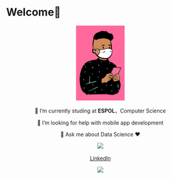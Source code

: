 
 #                   Welcome👋
 
<div align="center">
<img  alt="Profile Picture" height="200px" src="https://raw.githubusercontent.com/jjgilces/jjgilces/master/open-peeps%20(1).png" /> </br>
 

 🔭 I’m currently studing at **ESPOL**，Computer Science

 🤔 I’m looking for help with mobile app development
 
 💬 Ask me about Data Science ❤️

 
 ![](https://komarev.com/ghpvc/?username=jjgilces&color=ff69b4)

[LinkedIn](https://www.linkedin.com/in/johan-gilces-reyes-1938411a1/)

 <img width="300px" src="https://github-readme-stats.vercel.app/api?username=jjgilces&show_icons=true&theme=tokyonight&hide=prs&icon_color=6392DF">
</div>

